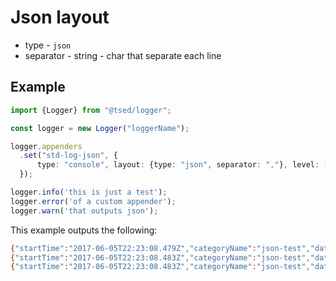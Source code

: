 # Json layout

* type - `json`
* separator - string - char that separate each line

## Example

```typescript
import {Logger} from "@tsed/logger";

const logger = new Logger("loggerName");

logger.appenders
  .set("std-log-json", {
      type: "console", layout: {type: "json", separator: ","}, level: ["debug", "info", "trace"]
  });

logger.info('this is just a test');
logger.error('of a custom appender');
logger.warn('that outputs json');
```
This example outputs the following:
 
```bash
{"startTime":"2017-06-05T22:23:08.479Z","categoryName":"json-test","data":["this is just a test"],"level":"INFO","context":{}},
{"startTime":"2017-06-05T22:23:08.483Z","categoryName":"json-test","data":["of a custom appender"],"level":"ERROR","context":{}},
{"startTime":"2017-06-05T22:23:08.483Z","categoryName":"json-test","data":["that outputs json"],"level""WARN","context":{}},
```
